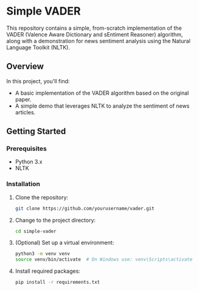 # Simple VADER 

This repository contains a simple, from-scratch implementation of the VADER (Valence Aware Dictionary and sEntiment Reasoner) algorithm, along with a demonstration for news sentiment analysis using the Natural Language Toolkit (NLTK).

## Overview

In this project, you'll find:
- A basic implementation of the VADER algorithm based on the original paper.
- A simple demo that leverages NLTK to analyze the sentiment of news articles.

## Getting Started

### Prerequisites
- Python 3.x
- NLTK

### Installation

1. Clone the repository:

    ```sh
    git clone https://github.com/yourusername/vader.git
    ```

2. Change to the project directory:

    ```sh
    cd simple-vader
    ```

3. (Optional) Set up a virtual environment:

    ```sh
    python3 -m venv venv
    source venv/bin/activate  # On Windows use: venv\Scripts\activate
    ```

4. Install required packages:

    ```sh
    pip install -r requirements.txt
    ```

